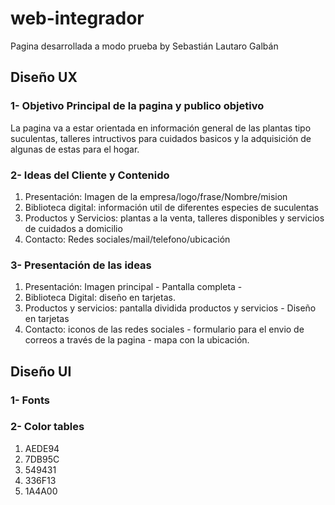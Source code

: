 # web-integrador
Pagina desarrollada a modo prueba 
by Sebastián Lautaro Galbán

## Diseño UX

### 1- Objetivo Principal de la pagina y publico objetivo
La pagina va a estar orientada en información general de las plantas tipo suculentas, talleres intructivos para cuidados basicos y la adquisición de algunas de estas para el hogar.

### 2- Ideas del Cliente y Contenido

1. Presentación: Imagen de la empresa/logo/frase/Nombre/mision
2. Biblioteca digital: información util de diferentes especies de suculentas
3. Productos y Servicios: plantas a la venta, talleres disponibles y servicios de cuidados a domicilio
4. Contacto: Redes sociales/mail/telefono/ubicación
 

### 3- Presentación de las ideas

1. Presentación: Imagen principal - Pantalla completa - 
2. Biblioteca Digital: diseño en tarjetas.
3. Productos y servicios: pantalla dividida productos y servicios - Diseño en tarjetas 
4. Contacto: iconos de las redes sociales - formulario para el envio de correos a través de la pagina - mapa con la ubicación.


## Diseño UI

### 1- Fonts

### 2- Color tables

1. AEDE94
2. 7DB95C
3. 549431
4. 336F13
5. 1A4A00

